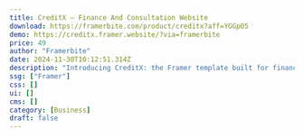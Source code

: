 ```yaml
---
title: CreditX — Finance And Consultation Website
download: https://framerbite.com/product/creditx?aff=YGGpO5
demo: https://creditx.framer.website/?via=framerbite
price: 49
author: "Framerbite"
date: 2024-11-30T10:12:51.314Z
description: "Introducing CreditX: the Framer template built for finance and consultation websites. With 3 unique homepage layouts and a treasure trove of 15 ready-to-launch pages, you'll impress clients and rocket up search rankings. No coding required; just unleash your creativity with Framer's no-code builder. Say goodbye to design headaches!"
ssg: ["Framer"]
css: []
ui: []
cms: []
category: [Business]
draft: false
---
```

